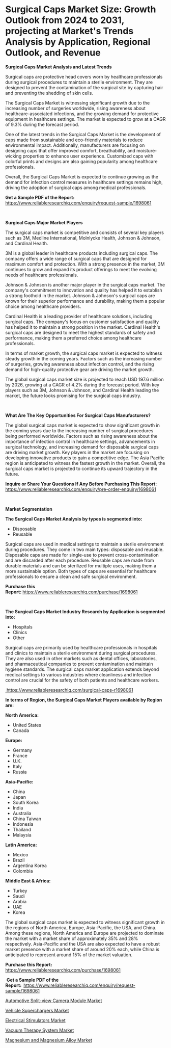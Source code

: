 <p><h1>Surgical Caps Market Size: Growth Outlook from 2024 to 2031, projecting at Market's Trends Analysis by Application, Regional Outlook, and Revenue</h1></p><p><strong>Surgical Caps Market Analysis and Latest Trends</strong></p>
<p><p>Surgical caps are protective head covers worn by healthcare professionals during surgical procedures to maintain a sterile environment. They are designed to prevent the contamination of the surgical site by capturing hair and preventing the shedding of skin cells.</p><p>The Surgical Caps Market is witnessing significant growth due to the increasing number of surgeries worldwide, rising awareness about healthcare-associated infections, and the growing demand for protective equipment in healthcare settings. The market is expected to grow at a CAGR of 9.3% during the forecast period.</p><p>One of the latest trends in the Surgical Caps Market is the development of caps made from sustainable and eco-friendly materials to reduce environmental impact. Additionally, manufacturers are focusing on designing caps that offer improved comfort, breathability, and moisture-wicking properties to enhance user experience. Customized caps with colorful prints and designs are also gaining popularity among healthcare professionals.</p><p>Overall, the Surgical Caps Market is expected to continue growing as the demand for infection control measures in healthcare settings remains high, driving the adoption of surgical caps among medical professionals.</p></p>
<p><strong>Get a Sample PDF of the Report:&nbsp;</strong> <a href="https://www.reliableresearchiq.com/enquiry/request-sample/1698061">https://www.reliableresearchiq.com/enquiry/request-sample/1698061</a></p>
<p>&nbsp;</p>
<p><strong>Surgical Caps Major Market Players</strong></p>
<p><p>The surgical caps market is competitive and consists of several key players such as 3M, Medline International, Molnlycke Health, Johnson & Johnson, and Cardinal Health. </p><p>3M is a global leader in healthcare products including surgical caps. The company offers a wide range of surgical caps that are designed for maximum comfort and protection. With a strong presence in the market, 3M continues to grow and expand its product offerings to meet the evolving needs of healthcare professionals.</p><p>Johnson & Johnson is another major player in the surgical caps market. The company's commitment to innovation and quality has helped it to establish a strong foothold in the market. Johnson & Johnson's surgical caps are known for their superior performance and durability, making them a popular choice among healthcare providers.</p><p>Cardinal Health is a leading provider of healthcare solutions, including surgical caps. The company's focus on customer satisfaction and quality has helped it to maintain a strong position in the market. Cardinal Health's surgical caps are designed to meet the highest standards of safety and performance, making them a preferred choice among healthcare professionals.</p><p>In terms of market growth, the surgical caps market is expected to witness steady growth in the coming years. Factors such as the increasing number of surgeries, growing awareness about infection control, and the rising demand for high-quality protective gear are driving the market growth.</p><p>The global surgical caps market size is projected to reach USD 197.6 million by 2026, growing at a CAGR of 4.2% during the forecast period. With key players such as 3M, Johnson & Johnson, and Cardinal Health leading the market, the future looks promising for the surgical caps industry.</p></p>
<p>&nbsp;</p>
<p><strong>What Are The Key Opportunities For Surgical Caps Manufacturers?</strong></p>
<p><p>The global surgical caps market is expected to show significant growth in the coming years due to the increasing number of surgical procedures being performed worldwide. Factors such as rising awareness about the importance of infection control in healthcare settings, advancements in surgical technology, and increasing demand for disposable surgical caps are driving market growth. Key players in the market are focusing on developing innovative products to gain a competitive edge. The Asia Pacific region is anticipated to witness the fastest growth in the market. Overall, the surgical caps market is projected to continue its upward trajectory in the future.</p></p>
<p><strong>Inquire or Share Your Questions If Any Before Purchasing This Report:</strong> <a href="https://www.reliableresearchiq.com/enquiry/pre-order-enquiry/1698061">https://www.reliableresearchiq.com/enquiry/pre-order-enquiry/1698061</a></p>
<p>&nbsp;</p>
<p><strong>Market Segmentation</strong></p>
<p><strong>The Surgical Caps Market Analysis by types is segmented into:</strong></p>
<p><ul><li>Disposable</li><li>Reusable</li></ul></p>
<p><p>Surgical caps are used in medical settings to maintain a sterile environment during procedures. They come in two main types: disposable and reusable. Disposable caps are made for single-use to prevent cross-contamination and are discarded after each procedure. Reusable caps are made from durable materials and can be sterilized for multiple uses, making them a more sustainable option. Both types of caps are essential for healthcare professionals to ensure a clean and safe surgical environment.</p></p>
<p><strong>Purchase this Report:&nbsp;</strong><a href="https://www.reliableresearchiq.com/purchase/1698061">https://www.reliableresearchiq.com/purchase/1698061</a></p>
<p>&nbsp;</p>
<p><strong>The Surgical Caps Market Industry Research by Application is segmented into:</strong></p>
<p><ul><li>Hospitals</li><li>Clinics</li><li>Other</li></ul></p>
<p><p>Surgical caps are primarily used by healthcare professionals in hospitals and clinics to maintain a sterile environment during surgical procedures. They are also used in other markets such as dental offices, laboratories, and pharmaceutical companies to prevent contamination and maintain hygiene standards. The surgical caps market application extends beyond medical settings to various industries where cleanliness and infection control are crucial for the safety of both patients and healthcare workers.</p></p>
<p><a href="https://www.reliableresearchiq.com/surgical-caps-r1698061">&nbsp;https://www.reliableresearchiq.com/surgical-caps-r1698061</a></p>
<p><strong>In terms of Region, the Surgical Caps Market Players available by Region are:</strong></p>
<p>
    <p> <strong> North America: </strong>
        <ul>
            <li>United States</li>
            <li>Canada</li>
        </ul>
        </p> 
    <p> <strong> Europe: </strong>
        <ul>
            <li>Germany</li>
            <li>France</li>
            <li>U.K.</li>
            <li>Italy</li>
            <li>Russia</li>
        </ul>
        </p> 
    <p> <strong> Asia-Pacific: </strong>
        <ul>
            <li>China</li>
            <li>Japan</li>
            <li>South Korea</li>
            <li>India</li>
            <li>Australia</li>
            <li>China Taiwan</li>
            <li>Indonesia</li>
            <li>Thailand</li>
            <li>Malaysia</li>
        </ul>
        </p> 
    <p> <strong> Latin America: </strong>
        <ul>
            <li>Mexico</li>
            <li>Brazil</li>
            <li>Argentina Korea</li>
            <li>Colombia</li>
        </ul>
        </p> 
    <p> <strong> Middle East & Africa: </strong>
        <ul>
            <li>Turkey</li>
            <li>Saudi</li>
            <li>Arabia</li>
            <li>UAE</li>
            <li>Korea</li>
        </ul>
    </p>
    </p>
<p><p>The global surgical caps market is expected to witness significant growth in the regions of North America, Europe, Asia-Pacific, the USA, and China. Among these regions, North America and Europe are projected to dominate the market with a market share of approximately 35% and 28% respectively. Asia-Pacific and the USA are also expected to have a robust market presence with a market share of around 20% each, while China is anticipated to represent around 15% of the market valuation.</p></p>
<p><strong>Purchase this Report: </strong><a href="https://www.reliableresearchiq.com/purchase/1698061">https://www.reliableresearchiq.com/purchase/1698061</a></p>
<p>&nbsp;<strong>Get a Sample PDF of the Report:&nbsp;&nbsp;</strong><a href="https://www.reliableresearchiq.com/enquiry/request-sample/1698061">https://www.reliableresearchiq.com/enquiry/request-sample/1698061</a></p>
<p><strong></strong></p>
<p><p><a href="https://www.linkedin.com/pulse/global-automotive-split-view-camera-module-market-size-cfuhe?trackingId=%2BjAd8sSmQQm8cBfJ0CCISw%3D%3D">Automotive Split-view Camera Module Market</a></p><p><a href="https://www.linkedin.com/pulse/vehicle-superchargers-market-global-share-ranking-overall-ibwqe?trackingId=ixFvDBZPQLK36QFyoJqUZQ%3D%3D">Vehicle Superchargers Market</a></p><p><a href="https://github.com/kishanagarner91/Market-Research-Report-List-1/blob/main/electrical-stimulators-market.md">Electrical Stimulators Market</a></p><p><a href="https://github.com/hrhzhypq19/Market-Research-Report-List-1/blob/main/vacuum-therapy-system-market.md">Vacuum Therapy System Market</a></p><p><a href="https://www.linkedin.com/pulse/magnesium-alloy-market-global-insights-sales-trends-2024-2031-0fhee?trackingId=GuVQ0R4cSm%2BH86zOk2zbqw%3D%3D">Magnesium and Magnesium Alloy Market</a></p></p>